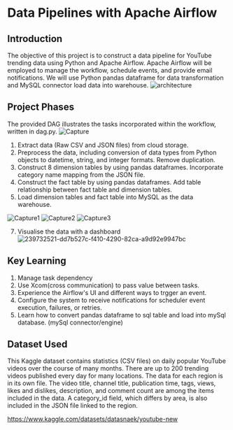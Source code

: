 # Data Pipelines with Apache Airflow
## Introduction
The objective of this project is to construct a data pipeline for YouTube trending data using Python and Apache Airflow. Apache Airflow will be employed to manage the workflow, schedule events, and provide email notifications. We will use Python pandas dataframe for data transformation and MySQL connector load data into warehouse.
![architecture](https://github.com/evanchen1233/Data-Pipelines-with-Apache-Airflow/assets/101177476/bdef2ffa-9a8f-4ac2-8540-92b463456dbb)

## Project Phases
The provided DAG illustrates the tasks incorporated within the workflow, written in dag.py.
![Capture](https://github.com/evanchen1233/Data-Pipelines-with-Apache-Airflow/assets/101177476/be482174-4ee9-4cba-89e4-937110b4697a)

1. Extract data (Raw CSV and JSON files) from cloud storage.
2. Preprocess the data, including conversion of data types from Python objects to datetime, string, and integer formats. Remove duplication.
3. Construct 8 dimension tables by using pandas dataframes. Incorporate category name mapping from the JSON file.
4. Construct the fact table by using pandas dataframes. Add table relationship between fact table and dimension tables.
5. Load dimension tables and fact table into MySQL as the data warehouse.

![Capture1](https://github.com/evanchen1233/Data-Pipelines-with-Apache-Airflow/assets/101177476/612670bf-ad77-4ab6-a383-e74fce50d59b)
![Capture2](https://github.com/evanchen1233/Data-Pipelines-with-Apache-Airflow/assets/101177476/aabf1104-bba8-428f-a8f8-8e8da1ed06f3)
![Capture3](https://github.com/evanchen1233/Data-Pipelines-with-Apache-Airflow/assets/101177476/c0b46b0c-a197-4436-b27e-4aa97fe58e57)

7. Visualise the data with a dashboard 
![239732521-dd7b527c-f410-4290-82ca-a9d92e9947bc](https://github.com/evanchen1233/Data-Pipelines-with-Apache-Airflow/assets/101177476/b4a81f6d-d2c9-41d3-921a-8fe726b04ac4)

## Key Learning

1. Manage task dependency
2. Use Xcom(cross communication) to pass value between tasks.
3. Experience the Airflow's UI and different ways to trgger an event.
4. Configure the system to receive notifications for scheduler event execution, failures, or retries.
5. Learn how to convert pandas dataframe to sql table and load into mySql database. (mySql connector/engine)


## Dataset Used

This Kaggle dataset contains statistics (CSV files) on daily popular YouTube videos over the course of many months. There are up to 200 trending videos published every day for many locations. The data for each region is in its own file. The video title, channel title, publication time, tags, views, likes and dislikes, description, and comment count are among the items included in the data. A category_id field, which differs by area, is also included in the JSON file linked to the region.

https://www.kaggle.com/datasets/datasnaek/youtube-new
